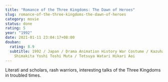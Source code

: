```yaml
---
title: "Romance of the Three Kingdoms: The Dawn of Heroes"
slug: romance-of-the-three-kingdoms-the-dawn-of-heroes
category: movie
status: done
rating: 5
year: "1992"
date: 2021-01-11 23:04:17+08:00
douban:
  rating: 8.9
  subtitle: 1992 / Japan / Drama Animation History War Costume / Kazuharu
    Shimakita Yoshi Toshi Muta / Tetsuya Watari Hikari Aoi
---
```


Literati and scholars, rash warriors, interesting talks of the Three Kingdoms in troubled times.
